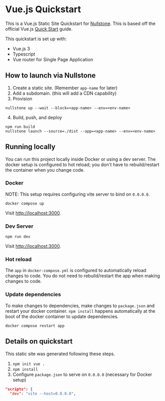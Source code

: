 # Vue.js Quickstart

This is a Vue.js Static Site Quickstart for [Nullstone](https://nullstone.io).
This is based off the official Vue.js [Quick Start](https://vuejs.org/guide/quick-start.html) guide.

This quickstart is set up with:
- Vue.js 3
- Typescript
- Vue router for Single Page Application

## How to launch via Nullstone

1. Create a static site. (Remember `app-name` for later)
2. Add a subdomain. (this will add a CDN capability)
3. Provision
  ```shell
  nullstone up --wait --block=<app-name> --env=<env-name>
  ```
4. Build, push, and deploy
  ```shell
  npm run build
  nullstone launch --source=./dist --app=<app-name> --env=<env-name>
  ```

## Running locally

You can run this project locally inside Docker or using a dev server.
The docker setup is configured to hot reload; you don't have to rebuild/restart the container when you change code.

### Docker

NOTE: This setup requires configuring vite server to bind on `0.0.0.0`.

```shell
docker compose up
```

Visit [http://localhost:3000](http://localhost:3000).

### Dev Server

```shell
npm run dev
```

Visit [http://localhost:3000](http://localhost:3000).

### Hot reload

The `app` in `docker-compose.yml` is configured to automatically reload changes to code.
You do not need to rebuild/restart the app when making changes to code.

### Update dependencies

To make changes to dependencies, make changes to `package.json` and restart your docker container.
`npm install` happens automatically at the boot of the docker container to update dependencies.

```shell
docker compose restart app
```

## Details on quickstart

This static site was generated following these steps.
1. `npm init vue .`
2. `npm install`
3. Configure `package.json` to serve on `0.0.0.0` (necessary for Docker setup)
  ```json
  "scripts": {
    "dev": "vite --host=0.0.0.0",
  ```

